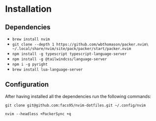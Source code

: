 # Installation

## Dependencies

- `brew install nvim`
- `git clone --depth 1 https://github.com/wbthomason/packer.nvim\
 ~/.local/share/nvim/site/pack/packer/start/packer.nvim`
- `npm install -g typescript typescript-language-server`
- `npm install -g @tailwindcss/language-server`
- `npm i -g pyright`
- `brew install lua-language-server`

## Configuration

After having installed all the dependencies run the following commands:

```
git clone git@github.com:facs95/nvim-dotfiles.git ~/.config/nvim
```

```
nvim --headless +PackerSync +q
```


